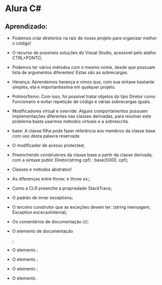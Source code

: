 # Alura C#

## Aprendizado:
- Podemos criar diretórios na raiz de nosso projeto para organizar melhor o código!
- O recurso de possíveis soluções do Visual Studio, acessível pelo atalho CTRL+PONTO;
- Podemos ter vários métodos com o mesmo nome, desde que possuam lista de argumentos diferentes! Estas são as sobrecargas.

- Herança: Aprendemos herança e vimos que, com sua sintaxe bastante simples, ela é importantíssima em qualquer projeto.
- Polimorfismo: Com isso, foi possível tratar objetos do tipo Diretor como Funcionario e evitar repetição de código e várias sobrecargas iguais.
- Modificadores virtual e override: Alguns comportamentos possuem implementações diferentes nas classes derivadas, para resolver este problema basta usarmos métodos virtuais e a sobrescrita.
- base: A classe filha pode fazer referência aos membros da classe base com uso desta palavra reservada

- O modificador de acesso protected;
- Preenchendo construtores da classe base a partir da classe derivada, com a sintaxe public Diretor(string cpf) : base(5000, cpf);
- Classes e métodos abstratos!
- As diferenças entre throw; e throw ex;;
- Como a CLR preenche a propriedade StackTrace;
- O padrão de inner exceptions;
- O terceiro construtor que as exceções devem ter: (string mensagem, Exception excecaoInterna);

- Os comentários de documentação ///;
- O elemento de documentação <summary/>;
- O elemento <param/>;
- O elemento <paramref/>;
- O elemento <exception/>;
- O elemento <see/>.
